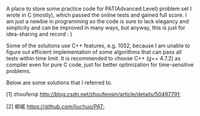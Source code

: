 A place to store some practice code for PAT(Advanced Level) problem set I wrote in C (mostly), which passed the online tests and gained full score. I am just a newbie in programming so the code is sure to lack elegancy and simplicity and can be improved in many ways, but anyway, this is just for idea-sharing and record : )

Some of the solutions use C++ features, e.g. 1052, because I am unable to figure out efficient implementation of some algorithms that can pass all tests within time limit. It is recommended to choose C++ (g++ 4.7.2) as compiler even for pure C code, just for better optimization for time-sensitive problems.

Below are some solutions that I referred to.

[1] zhoufenqi http://blog.csdn.net/zhoufenqin/article/details/50497791;

[2] 柳婼 https://github.com/liuchuo/PAT;
